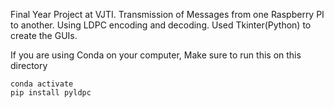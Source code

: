 Final Year Project at VJTI.
Transmission of Messages from one Raspberry PI to another.
Using LDPC encoding and decoding.
Used Tkinter(Python) to create the GUIs.



If you are using Conda on your computer, Make sure to run this on this directory
```
conda activate
pip install pyldpc
```
